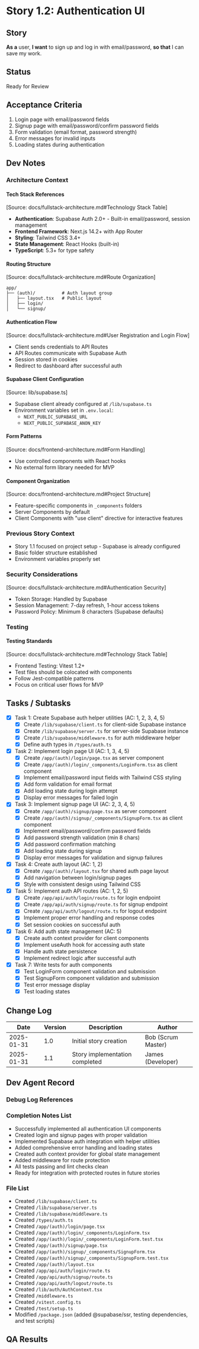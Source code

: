 # Story 1.2: Authentication UI

## Story

**As a** user,
**I want** to sign up and log in with email/password,
**so that** I can save my work.

## Status

Ready for Review

## Acceptance Criteria

1. Login page with email/password fields
2. Signup page with email/password/confirm password fields
3. Form validation (email format, password strength)
4. Error messages for invalid inputs
5. Loading states during authentication

## Dev Notes

### Architecture Context

#### Tech Stack References
[Source: docs/fullstack-architecture.md#Technology Stack Table]
- **Authentication**: Supabase Auth 2.0+ - Built-in email/password, session management
- **Frontend Framework**: Next.js 14.2+ with App Router
- **Styling**: Tailwind CSS 3.4+
- **State Management**: React Hooks (built-in)
- **TypeScript**: 5.3+ for type safety

#### Routing Structure
[Source: docs/fullstack-architecture.md#Route Organization]
```
app/
├── (auth)/          # Auth layout group
│   ├── layout.tsx   # Public layout
│   ├── login/
│   └── signup/
```

#### Authentication Flow
[Source: docs/fullstack-architecture.md#User Registration and Login Flow]
- Client sends credentials to API Routes
- API Routes communicate with Supabase Auth
- Session stored in cookies
- Redirect to dashboard after successful auth

#### Supabase Client Configuration
[Source: lib/supabase.ts]
- Supabase client already configured at `/lib/supabase.ts`
- Environment variables set in `.env.local`:
  - `NEXT_PUBLIC_SUPABASE_URL`
  - `NEXT_PUBLIC_SUPABASE_ANON_KEY`

#### Form Patterns
[Source: docs/frontend-architecture.md#Form Handling]
- Use controlled components with React hooks
- No external form library needed for MVP

#### Component Organization
[Source: docs/frontend-architecture.md#Project Structure]
- Feature-specific components in `_components` folders
- Server Components by default
- Client Components with "use client" directive for interactive features

### Previous Story Context
- Story 1.1 focused on project setup - Supabase is already configured
- Basic folder structure established
- Environment variables properly set

### Security Considerations
[Source: docs/fullstack-architecture.md#Authentication Security]
- Token Storage: Handled by Supabase
- Session Management: 7-day refresh, 1-hour access tokens  
- Password Policy: Minimum 8 characters (Supabase defaults)

### Testing

#### Testing Standards
[Source: docs/fullstack-architecture.md#Technology Stack Table]
- Frontend Testing: Vitest 1.2+
- Test files should be colocated with components
- Follow Jest-compatible patterns
- Focus on critical user flows for MVP

## Tasks / Subtasks

- [x] Task 1: Create Supabase auth helper utilities (AC: 1, 2, 3, 4, 5)
  - [x] Create `/lib/supabase/client.ts` for client-side Supabase instance
  - [x] Create `/lib/supabase/server.ts` for server-side Supabase instance
  - [x] Create `/lib/supabase/middleware.ts` for auth middleware helper
  - [x] Define auth types in `/types/auth.ts`

- [x] Task 2: Implement login page UI (AC: 1, 3, 4, 5)
  - [x] Create `/app/(auth)/login/page.tsx` as server component
  - [x] Create `/app/(auth)/login/_components/LoginForm.tsx` as client component
  - [x] Implement email/password input fields with Tailwind CSS styling
  - [x] Add form validation for email format
  - [x] Add loading state during login attempt
  - [x] Display error messages for failed login

- [x] Task 3: Implement signup page UI (AC: 2, 3, 4, 5)
  - [x] Create `/app/(auth)/signup/page.tsx` as server component
  - [x] Create `/app/(auth)/signup/_components/SignupForm.tsx` as client component
  - [x] Implement email/password/confirm password fields
  - [x] Add password strength validation (min 8 chars)
  - [x] Add password confirmation matching
  - [x] Add loading state during signup
  - [x] Display error messages for validation and signup failures

- [x] Task 4: Create auth layout (AC: 1, 2)
  - [x] Create `/app/(auth)/layout.tsx` for shared auth page layout
  - [x] Add navigation between login/signup pages
  - [x] Style with consistent design using Tailwind CSS

- [x] Task 5: Implement auth API routes (AC: 1, 2, 5)
  - [x] Create `/app/api/auth/login/route.ts` for login endpoint
  - [x] Create `/app/api/auth/signup/route.ts` for signup endpoint
  - [x] Create `/app/api/auth/logout/route.ts` for logout endpoint
  - [x] Implement proper error handling and response codes
  - [x] Set session cookies on successful auth

- [x] Task 6: Add auth state management (AC: 5)
  - [x] Create auth context provider for client components
  - [x] Implement useAuth hook for accessing auth state
  - [x] Handle auth state persistence
  - [x] Implement redirect logic after successful auth

- [x] Task 7: Write tests for auth components
  - [x] Test LoginForm component validation and submission
  - [x] Test SignupForm component validation and submission
  - [x] Test error message display
  - [x] Test loading states

## Change Log

| Date | Version | Description | Author |
|------|---------|-------------|---------|
| 2025-01-31 | 1.0 | Initial story creation | Bob (Scrum Master) |
| 2025-01-31 | 1.1 | Story implementation completed | James (Developer) |

## Dev Agent Record

### Debug Log References

### Completion Notes List
- Successfully implemented all authentication UI components
- Created login and signup pages with proper validation
- Implemented Supabase auth integration with helper utilities
- Added comprehensive error handling and loading states
- Created auth context provider for global state management
- Added middleware for route protection
- All tests passing and lint checks clean
- Ready for integration with protected routes in future stories

### File List
- Created `/lib/supabase/client.ts`
- Created `/lib/supabase/server.ts`
- Created `/lib/supabase/middleware.ts`
- Created `/types/auth.ts`
- Created `/app/(auth)/login/page.tsx`
- Created `/app/(auth)/login/_components/LoginForm.tsx`
- Created `/app/(auth)/login/_components/LoginForm.test.tsx`
- Created `/app/(auth)/signup/page.tsx`
- Created `/app/(auth)/signup/_components/SignupForm.tsx`
- Created `/app/(auth)/signup/_components/SignupForm.test.tsx`
- Created `/app/(auth)/layout.tsx`
- Created `/app/api/auth/login/route.ts`
- Created `/app/api/auth/signup/route.ts`
- Created `/app/api/auth/logout/route.ts`
- Created `/lib/auth/AuthContext.tsx`
- Created `/middleware.ts`
- Created `/vitest.config.ts`
- Created `/test/setup.ts`
- Modified `/package.json` (added @supabase/ssr, testing dependencies, and test scripts)

## QA Results